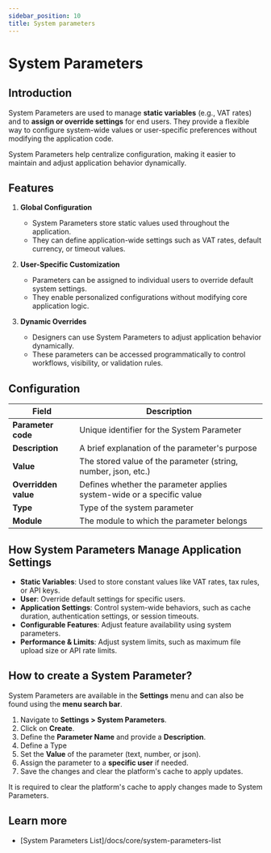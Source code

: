 ```yaml
---
sidebar_position: 10
title: System parameters
---
```


# System Parameters

## Introduction

System Parameters are used to manage **static variables** (e.g., VAT rates) and to **assign or override settings** for end users. They provide a flexible way to configure system-wide values or user-specific preferences without modifying the application code.  

System Parameters help centralize configuration, making it easier to maintain and adjust application behavior dynamically.  

## Features

1. **Global Configuration**
    - System Parameters store static values used throughout the application.  
    - They can define application-wide settings such as VAT rates, default currency, or timeout values.

2. **User-Specific Customization**
    - Parameters can be assigned to individual users to override default system settings.  
    - They enable personalized configurations without modifying core application logic.  

3. **Dynamic Overrides**
    - Designers can use System Parameters to adjust application behavior dynamically.  
    - These parameters can be accessed programmatically to control workflows, visibility, or validation rules.  

## Configuration

| Field | Description |
| ----- | ----------- |
| **Parameter code** | Unique identifier for the System Parameter |
| **Description** | A brief explanation of the parameter's purpose |
| **Value** | The stored value of the parameter (string, number, json, etc.) |
| **Overridden value** | Defines whether the parameter applies system-wide or a specific value |
| **Type** | Type of the system parameter |
| **Module** | The module to which the parameter belongs |

## How System Parameters Manage Application Settings

- **Static Variables**: Used to store constant values like VAT rates, tax rules, or API keys.
- **User**: Override default settings for specific users.
- **Application Settings**: Control system-wide behaviors, such as cache duration, authentication settings, or session timeouts.
- **Configurable Features**: Adjust feature availability using system parameters.  
- **Performance & Limits**: Adjust system limits, such as maximum file upload size or API rate limits.

## How to create a System Parameter?
System Parameters are available in the **Settings** menu and can also be found using the **menu search bar**.

1. Navigate to **Settings > System Parameters**.    
2. Click on **Create**.  
3. Define the **Parameter Name** and provide a **Description**.  
4. Define a Type  
5. Set the **Value** of the parameter (text, number, or json).  
6. Assign the parameter to a **specific user** if needed.  
7. Save the changes and clear the platform's cache to apply updates.  

<div class="warning">
It is required to clear the platform's cache to apply changes made to System Parameters.
</div>

## Learn more

- [System Parameters List]/docs/core/system-parameters-list  
